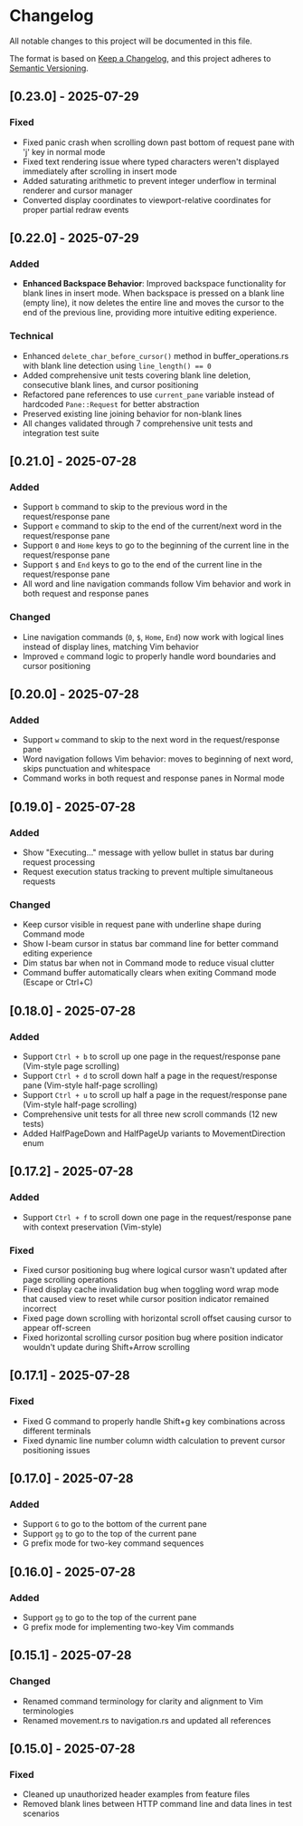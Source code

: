 # Changelog

All notable changes to this project will be documented in this file.

The format is based on [Keep a Changelog](https://keepachangelog.com/en/1.0.0/),
and this project adheres to [Semantic Versioning](https://semver.org/spec/v2.0.0.html).

## [0.23.0] - 2025-07-29

### Fixed
- Fixed panic crash when scrolling down past bottom of request pane with 'j' key in normal mode
- Fixed text rendering issue where typed characters weren't displayed immediately after scrolling in insert mode
- Added saturating arithmetic to prevent integer underflow in terminal renderer and cursor manager
- Converted display coordinates to viewport-relative coordinates for proper partial redraw events

## [0.22.0] - 2025-07-29

### Added
- **Enhanced Backspace Behavior**: Improved backspace functionality for blank lines in insert mode. When backspace is pressed on a blank line (empty line), it now deletes the entire line and moves the cursor to the end of the previous line, providing more intuitive editing experience.

### Technical
- Enhanced `delete_char_before_cursor()` method in buffer_operations.rs with blank line detection using `line_length() == 0`
- Added comprehensive unit tests covering blank line deletion, consecutive blank lines, and cursor positioning
- Refactored pane references to use `current_pane` variable instead of hardcoded `Pane::Request` for better abstraction
- Preserved existing line joining behavior for non-blank lines
- All changes validated through 7 comprehensive unit tests and integration test suite

## [0.21.0] - 2025-07-28

### Added
- Support `b` command to skip to the previous word in the request/response pane
- Support `e` command to skip to the end of the current/next word in the request/response pane
- Support `0` and `Home` keys to go to the beginning of the current line in the request/response pane
- Support `$` and `End` keys to go to the end of the current line in the request/response pane
- All word and line navigation commands follow Vim behavior and work in both request and response panes

### Changed
- Line navigation commands (`0`, `$`, `Home`, `End`) now work with logical lines instead of display lines, matching Vim behavior
- Improved `e` command logic to properly handle word boundaries and cursor positioning

## [0.20.0] - 2025-07-28

### Added
- Support `w` command to skip to the next word in the request/response pane
- Word navigation follows Vim behavior: moves to beginning of next word, skips punctuation and whitespace
- Command works in both request and response panes in Normal mode

## [0.19.0] - 2025-07-28

### Added
- Show "Executing..." message with yellow bullet in status bar during request processing
- Request execution status tracking to prevent multiple simultaneous requests

### Changed
- Keep cursor visible in request pane with underline shape during Command mode
- Show I-beam cursor in status bar command line for better command editing experience
- Dim status bar when not in Command mode to reduce visual clutter
- Command buffer automatically clears when exiting Command mode (Escape or Ctrl+C)

## [0.18.0] - 2025-07-28

### Added
- Support `Ctrl + b` to scroll up one page in the request/response pane (Vim-style page scrolling)
- Support `Ctrl + d` to scroll down half a page in the request/response pane (Vim-style half-page scrolling)
- Support `Ctrl + u` to scroll up half a page in the request/response pane (Vim-style half-page scrolling)
- Comprehensive unit tests for all three new scroll commands (12 new tests)
- Added HalfPageDown and HalfPageUp variants to MovementDirection enum

## [0.17.2] - 2025-07-28

### Added
- Support `Ctrl + f` to scroll down one page in the request/response pane with context preservation (Vim-style)

### Fixed
- Fixed cursor positioning bug where logical cursor wasn't updated after page scrolling operations
- Fixed display cache invalidation bug when toggling word wrap mode that caused view to reset while cursor position indicator remained incorrect
- Fixed page down scrolling with horizontal scroll offset causing cursor to appear off-screen
- Fixed horizontal scrolling cursor position bug where position indicator wouldn't update during Shift+Arrow scrolling

## [0.17.1] - 2025-07-28

### Fixed
- Fixed G command to properly handle Shift+g key combinations across different terminals
- Fixed dynamic line number column width calculation to prevent cursor positioning issues

## [0.17.0] - 2025-07-28

### Added
- Support `G` to go to the bottom of the current pane
- Support `gg` to go to the top of the current pane
- G prefix mode for two-key command sequences

## [0.16.0] - 2025-07-28

### Added
- Support `gg` to go to the top of the current pane
- G prefix mode for implementing two-key Vim commands

## [0.15.1] - 2025-07-28

### Changed
- Renamed command terminology for clarity and alignment to Vim terminologies
- Renamed movement.rs to navigation.rs and updated all references

## [0.15.0] - 2025-07-28

### Fixed
- Cleaned up unauthorized header examples from feature files
- Removed blank lines between HTTP command line and data lines in test scenarios